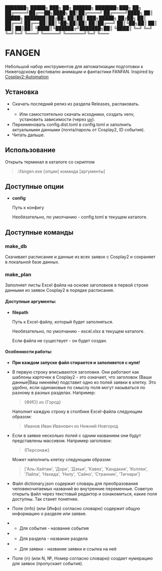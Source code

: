 ███████╗ █████╗ ███╗   ██╗ ██████╗ ███████╗███╗   ██╗
██╔════╝██╔══██╗████╗  ██║██╔════╝ ██╔════╝████╗  ██║
█████╗  ███████║██╔██╗ ██║██║  ███╗█████╗  ██╔██╗ ██║
██╔══╝  ██╔══██║██║╚██╗██║██║   ██║██╔══╝  ██║╚██╗██║
██║     ██║  ██║██║ ╚████║╚██████╔╝███████╗██║ ╚████║
╚═╝     ╚═╝  ╚═╝╚═╝  ╚═══╝ ╚═════╝ ╚══════╝╚═╝  ╚═══

# FANGEN

Небольшой набор инструментов для автоматизации подготовки к Нижегодскому фестивалю анимации и фантастики FANFAN.
Inspired by [Cosplay2-Automation](https://github.com/Himura2la/Cosplay2-Automation)

## Установка

* Скачать последний релиз из раздела Releases, распаковать.
* * Или самостоятельно скачать исходники, создать venv, установить зависимости (через [uv](https://docs.astral.sh/uv/)).
* Переименовать config.dist.toml в config.toml и заполнить актуальными данными (почта/пароль от Cosplay2, ID события).
* Читать дальше.

## Использование

Открыть терминал в каталоге со скриптом
>  .\fangen.exe [опции] команда [аргументы]

## Доступные опции

* **config** 
    
    Путь к конфигу
    
    Необязательно, по умолчанию - config.toml в текущем каталоге.

## Доступные команды

### make_db

Скачивает расписание и данные из всех заявок с Cosplay2 и сохраняет в локальной базе данных.

### make_plan

Заполняет листы Excel файла на основе заголовков в первой строке данными из заявок Cosplay2 в порядке расписания.

#### Доступные аргументы:

* **filepath**

    Путь к Excel-файлу, который будет заполняться. 
    
    Необязательно, по умолчанию - excel.xlsx в текущем каталоге. 
    
    Если файла не существует - он будет создан.

#### Особенности работы:

* **При каждом запуске файл стирается и заполняется с нуля!**
* В первую строку вписываются заголовки. Они работают как шаблоны карточек в Cosplay2 - это означает, что заголовок {Ваши данные|Ваш никнейм} подставит одно из полей заявки в клетку. Это удобно, если одинаковые по смыслу поля могут называться по разному в разных разделах.
    Например:

    > {ФИО} из {Город}

    Наполнит каждую строку в столбике Excel-файла следующим образом:

    > Иванов Иван Иванович из Нижний Новгород

* Если в заявке несколько полей с одним названием они будут представлены массивом. Например заголовок:

    > {Персонаж}

    Может наполнить клетку следующим образом:

    > ['Аль-Хайтам', 'Дори', 'Дэхья', 'Кавех', 'Кандакия', 'Коллеи', 'Лайла', 'Нахида', 'Нилу', 'Сайно', 'Странник', 'Тигнари']

* Файл dictionary.json содержит словарь для преобразования человекочитаемых названий во внутренние переменные. Советую открыть файл через текстовый редактор и ознакомиться, какие поля доступны. Так станет понятнее.
* Поле {info} (или {Инфо} согласно словарю) содержит общую информацию о разделе или заявке.
* * Для события - название события
* * Для раздела - название раздела
* * Для заявки - название заявки и ссылка на неё
* Поле {n} (или N, №, Номер согласно словарю) создает нумерацию для заявок (пропускает события).